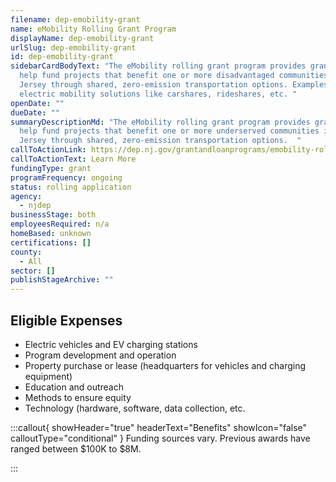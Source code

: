 ```yaml
---
filename: dep-emobility-grant
name: eMobility Rolling Grant Program
displayName: dep-emobility-grant
urlSlug: dep-emobility-grant
id: dep-emobility-grant
sidebarCardBodyText: "The eMobility rolling grant program provides grants to
  help fund projects that benefit one or more disadvantaged communities in New
  Jersey through shared, zero-emission transportation options. Examples include
  electric mobility solutions like carshares, rideshares, etc. "
openDate: ""
dueDate: ""
summaryDescriptionMd: "The eMobility rolling grant program provides grants to
  help fund projects that benefit one or more underserved communities in New
  Jersey through shared, zero-emission transportation options.  "
callToActionLink: https://dep.nj.gov/grantandloanprograms/emobility-rolling-grant-program/
callToActionText: Learn More
fundingType: grant
programFrequency: ongoing
status: rolling application
agency:
  - njdep
businessStage: both
employeesRequired: n/a
homeBased: unknown
certifications: []
county:
  - All
sector: []
publishStageArchive: ""
---
```

## Eligible Expenses  
- Electric vehicles and EV charging stations
- Program development and operation
- Property purchase or lease (headquarters for vehicles and charging equipment)
- Education and outreach
- Methods to ensure equity
- Technology (hardware, software, data collection, etc.


:::callout{ showHeader="true" headerText="Benefits" showIcon="false" calloutType="conditional" }
Funding sources vary. Previous awards have ranged between $100K to $8M.

:::
